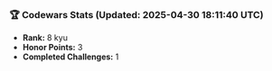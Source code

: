 ### 🏆 Codewars Stats (Updated: 2025-04-30 18:11:40 UTC)

- **Rank:** 8 kyu
- **Honor Points:** 3
- **Completed Challenges:** 1
